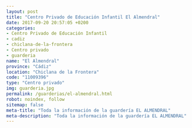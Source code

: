 ```yaml
---
layout: post
title: "Centro Privado de Educación Infantil El Almendral"
date: 2017-09-20 20:57:05 +0200
categories:
- Centro Privado de Educación Infantil
- cadiz
- chiclana-de-la-frontera
- Centro privado
- guarderia
name: "El Almendral"
province: "Cádiz"
location: "Chiclana de la Frontera"
code: "11009396"
type: "Centro privado"
img: guarderia.jpg
permalink: /guarderias/el-almendral.html
robot: noindex, follow
sitemap: false
meta-title: "Toda la información de la guardería EL ALMENDRAL"
meta-description: "Toda la información de la guardería EL ALMENDRAL"
---
```

